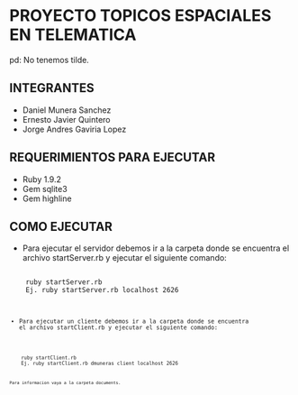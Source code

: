 PROYECTO TOPICOS ESPACIALES EN TELEMATICA
=========================================
pd: No tenemos tilde.

INTEGRANTES
-----------

* Daniel Munera Sanchez
* Ernesto Javier Quintero
* Jorge Andres Gaviria Lopez


REQUERIMIENTOS PARA EJECUTAR
----------------------------

* Ruby 1.9.2 
* Gem sqlite3
* Gem highline

COMO EJECUTAR
-------------

* Para ejecutar el servidor debemos ir a la carpeta donde se encuentra el archivo startServer.rb y ejecutar el siguiente comando:

<code>
	ruby startServer.rb <host> <port> 
	Ej. ruby startServer.rb localhost 2626
<code>
	
* Para ejecutar un cliente debemos ir a la carpeta donde se encuentra el archivo startClient.rb y ejecutar el siguiente comando:

<code>
	ruby startClient.rb <nickname> <role> <host-server> <port-server>
	Ej. ruby startClient.rb dmuneras client localhost 2626
<code>
	
Para informacion vaya a la carpeta documents.